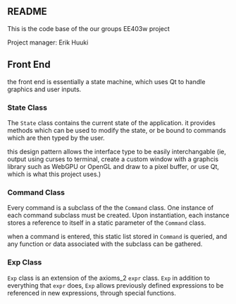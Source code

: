 ## README
This is the code base of the our groups EE403w project

Project manager: Erik Huuki

## Front End
the front end is essentially a state machine, which uses Qt to handle graphics and user inputs.

### State Class
The `State` class contains the current state of the application.
it provides methods which can be used to modify the state, or be bound
to commands which are then typed by the user.

this design pattern allows the interface type to be easily interchangable (ie, output
using curses to terminal, create a custom window with a graphcis library such as WebGPU
or OpenGL and draw to a pixel buffer, or use Qt, which is what this project uses.)

### Command Class
Every command is a subclass of the the `Command` class. One instance of each command subclass must be created.
Upon instantiation, each instance stores a reference to itself in a static parameter of the `Command` class.

when a command is entered, this static list stored in `Command` is queried, and any function or data associated
with the subclass can be gathered.

### Exp Class
`Exp` class is an extension of the axioms_2 `expr` class. `Exp` in addition to everything that `expr` does, `Exp`
allows previously defined expressions to be referenced in new expressions, through special functions.
